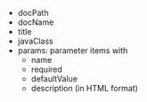 * docPath
* docName
* title
* javaClass
* params: parameter items with
 	* name
   	* required
   	* defaultValue
   	* description (in HTML format)
